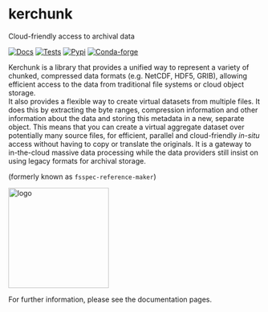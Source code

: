 # kerchunk

Cloud-friendly access to archival data

[![Docs](https://github.com/fsspec/kerchunk/actions/workflows/default.yml/badge.svg)](https://fsspec.github.io/kerchunk/)
[![Tests](https://github.com/fsspec/kerchunk/actions/workflows/tests.yml/badge.svg)](https://github.com/fsspec/kerchunk/actions/workflows/tests.yml)
[![Pypi](https://img.shields.io/pypi/v/kerchunk.svg)](https://pypi.python.org/pypi/kerchunk/)
[![Conda-forge](https://img.shields.io/conda/vn/conda-forge/kerchunk.svg)](https://anaconda.org/conda-forge/kerchunk)

Kerchunk is a library that provides a unified way to represent a variety of chunked, compressed 
data formats (e.g. NetCDF, HDF5, GRIB),
allowing efficient access to the data from traditional file systems or cloud object storage.  
It also provides a flexible way to create
virtual datasets from multiple files.  It does this by extracting the byte ranges, 
compression information and other information about the
data and storing this metadata in a new, separate object.  This means that you can
create a virtual aggregate dataset over potentially many source
files, for efficient, parallel and cloud-friendly *in-situ* access without having to copy or
translate the originals. It is a gateway to in-the-cloud massive data processing while
the data providers still insist on using legacy formats for archival storage.

(formerly known as `fsspec-reference-maker`)

<img alt="logo" src="./kerchunk.png" width="200"/>


For further information, please see the documentation pages.

